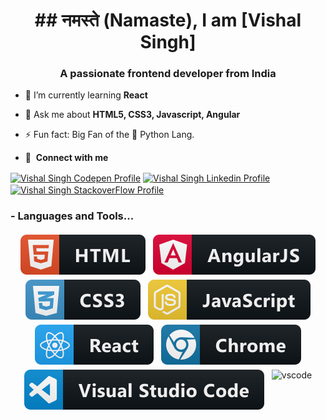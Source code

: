 <h1 align="center">## नमस्ते (Namaste), I am [Vishal Singh]</h1>
<h3 align="center">A passionate frontend developer from India</h3>

- 🌱 I’m currently learning **React** 

- 💬 Ask me about **HTML5, CSS3, Javascript, Angular**

- ⚡ Fun fact: Big Fan of the 🐍 Python Lang.

- 🔗 &nbsp;**Connect with me**
<p align="left">
<a href="https://codepen.io/vishalsingh119" target="blank"><img align="center" src="https://cdn.jsdelivr.net/npm/simple-icons@3.0.1/icons/dev-dot-to.svg" alt="Vishal Singh Codepen Profile" height="30" width="40" /></a>
<a href="https://www.linkedin.com/in/vishalsinghyadav" target="blank"><img align="center" src="https://raw.githubusercontent.com/rahuldkjain/github-profile-readme-generator/master/src/images/icons/Social/linked-in-alt.svg" alt="Vishal Singh Linkedin Profile" height="30" width="40" /></a>
<a href="https://stackoverflow.com/users/6863983/vishal-singh" target="blank"><img align="center" src="https://raw.githubusercontent.com/rahuldkjain/github-profile-readme-generator/master/src/images/icons/Social/stack-overflow.svg" alt="Vishal Singh StackoverFlow Profile" height="30" width="40" /></a>

### - Languages and Tools...

<p align="center">
  <!-- For more icons please follow  https://github.com/MikeCodesDotNET/ColoredBadges -->
  <img src="https://raw.githubusercontent.com/8bithemant/8bithemant/master/svg/dev/languages/html.svg" alt="html" style="vertical-align:top; margin:4px">
  <img src="https://raw.githubusercontent.com/MikeCodesDotNET/ColoredBadges/master/svg/dev/frameworks/angular.svg" alt="Angular" style="vertical-align:top; margin:4px">
  <img src="https://raw.githubusercontent.com/MikeCodesDotNET/ColoredBadges/master/svg/dev/languages/css3.svg" alt="css" style="vertical-align:top; margin:4px">
  <img src="https://raw.githubusercontent.com/8bithemant/8bithemant/master/svg/dev/languages/js.svg" alt="js" style="vertical-align:top; margin:4px">
  <img src="https://raw.githubusercontent.com/8bithemant/8bithemant/master/svg/dev/frameworks/react.svg" alt="react" style="vertical-align:top; margin:4px">
  <img src="https://raw.githubusercontent.com/8bithemant/8bithemant/master/svg/dev/misc/chrome.svg" alt="chrome" style="vertical-align:top; margin:4px">
  <img src="https://raw.githubusercontent.com/8bithemant/8bithemant/master/svg/dev/tools/visualstudio_code.svg" alt="vscode" style="vertical-align:top; margin:4px">
  <img src="https://raw.githubusercontent.com/8bithemant/8bithemant/master/svg/dev/tools/npm.svg" alt="vscode" style="vertical-align:top; margin:4px">
  
</p>

